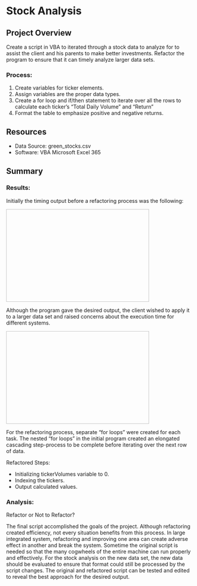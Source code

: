 # Stock Analysis

## Project Overview
Create a script in VBA to iterated through a stock data to analyze for to assist the client and his parents to make better investments. Refactor the program to ensure that it can timely analyze larger data sets. 

### Process:
1. Create variables for ticker elements. 
2. Assign variables are the proper data types. 
3. Create a for loop and if/then statement to iterate over all the rows to calculate each ticker’s “Total Daily Volume” and “Return”
4. Format the table to emphasize positive and negative returns. 

## Resources
- Data Source: green_stocks.csv
- Software: VBA Microsoft Excel 365

## Summary
### Results:

Initially the timing output before a refactoring process was the following: 

<img src=" " style=" width: 385px; height: 250px">


Although the program gave the desired output, the client wished to apply it to a larger data set and raised concerns about the execution time for different systems.

<img src=" " style=" width: 385px; height: 250px">


For the refactoring process, separate “for loops” were created for each task. The nested “for loops” in the initial program created an elongated cascading step-process to be complete before iterating over the next row of data.

Refactored Steps:
- Initializing tickerVolumes variable to 0.
- Indexing the tickers. 
- Output calculated values.

### Analysis:

Refactor or Not to Refactor?

The final script accomplished the goals of the project. Although refactoring created efficiency, not every situation benefits from this process. In large integrated system, refactoring and improving one area can create adverse effect in another and break the system. Sometime the original script is needed so that the many cogwheels of the entire machine can run properly and effectively.
For the stock analysis on the new data set, the new data should be evaluated to ensure that format could still be processed by the script changes. The original and refactored script can be tested and edited to reveal the best approach for the desired output. 



